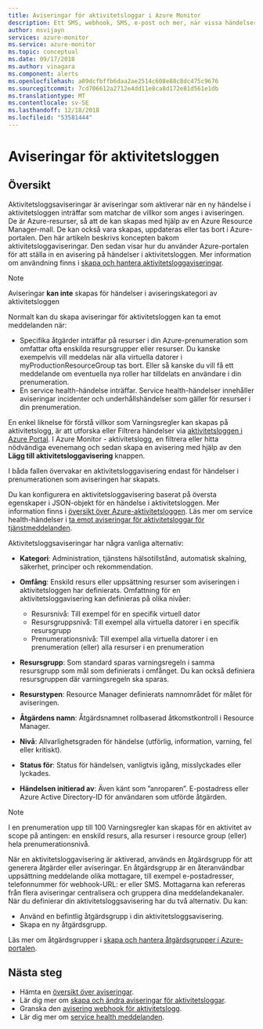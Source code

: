 ```yaml
---
title: Aviseringar för aktivitetsloggar i Azure Monitor
description: Ett SMS, webhook, SMS, e-post och mer, när vissa händelser i aktivitetsloggen.
author: msvijayn
services: azure-monitor
ms.service: azure-monitor
ms.topic: conceptual
ms.date: 09/17/2018
ms.author: vinagara
ms.component: alerts
ms.openlocfilehash: a09dcfbffb6daa2ae2514c608e88c8dc475c9676
ms.sourcegitcommit: 7cd706612a2712e4dd11e8ca8d172e81d561e1db
ms.translationtype: MT
ms.contentlocale: sv-SE
ms.lasthandoff: 12/18/2018
ms.locfileid: "53581444"
---
```

# <a name="alerts-on-activity-log"></a>Aviseringar för aktivitetsloggen 

## <a name="overview"></a>Översikt
Aktivitetsloggsaviseringar är aviseringar som aktiverar när en ny händelse i aktivitetsloggen inträffar som matchar de villkor som anges i aviseringen. De är Azure-resurser, så att de kan skapas med hjälp av en Azure Resource Manager-mall. De kan också vara skapas, uppdateras eller tas bort i Azure-portalen. Den här artikeln beskrivs koncepten bakom aktivitetsloggaviseringar. Den sedan visar hur du använder Azure-portalen för att ställa in en avisering på händelser i aktivitetsloggen. Mer information om användning finns i [skapa och hantera aktivitetsloggaviseringar](../../azure-monitor/platform/alerts-activity-log.md).

> [!NOTE]
> Aviseringar **kan inte** skapas för händelser i aviseringskategori av aktivitetsloggen

Normalt kan du skapa aviseringar för aktivitetsloggen kan ta emot meddelanden när:

* Specifika åtgärder inträffar på resurser i din Azure-prenumeration som omfattar ofta enskilda resursgrupper eller resurser. Du kanske exempelvis vill meddelas när alla virtuella datorer i myProductionResourceGroup tas bort. Eller så kanske du vill få ett meddelande om eventuella nya roller har tilldelats en användare i din prenumeration.
* En service health-händelse inträffar. Service health-händelser innehåller aviseringar incidenter och underhållshändelser som gäller för resurser i din prenumeration.

En enkel liknelse för förstå villkor som Varningsregler kan skapas på aktivitetslogg, är att utforska eller Filtrera händelser via [aktivitetsloggen i Azure Portal](../../azure-monitor/platform/activity-logs-overview.md#query-the-activity-log-in-the-azure-portal). I Azure Monitor - aktivitetslogg, en filtrera eller hitta nödvändiga evenemang och sedan skapa en avisering med hjälp av den **Lägg till aktivitetsloggavisering** knappen.

I båda fallen övervakar en aktivitetsloggavisering endast för händelser i prenumerationen som aviseringen har skapats.

Du kan konfigurera en aktivitetsloggavisering baserat på översta egenskaper i JSON-objekt för en händelse i aktivitetsloggen. Mer information finns i [översikt över Azure-aktivitetsloggen](./../../azure-monitor/platform/activity-logs-overview.md#categories-in-the-activity-log). Läs mer om service health-händelser i [ta emot aviseringar för aktivitetsloggar för tjänstmeddelanden](./../../azure-monitor/platform/alerts-activity-log-service-notifications.md). 

Aktivitetsloggsaviseringar har några vanliga alternativ:

- **Kategori**: Administration, tjänstens hälsotillstånd, automatisk skalning, säkerhet, principer och rekommendation. 
- **Omfång**: Enskild resurs eller uppsättning resurser som aviseringen i aktivitetsloggen har definierats. Omfattning för en aktivitetsloggavisering kan definieras på olika nivåer:
    - Resursnivå: Till exempel för en specifik virtuell dator
    - Resursgruppsnivå: Till exempel alla virtuella datorer i en specifik resursgrupp
    - Prenumerationsnivå: Till exempel alla virtuella datorer i en prenumeration (eller) alla resurser i en prenumeration
- **Resursgrupp**: Som standard sparas varningsregeln i samma resursgrupp som mål som definierats i omfånget. Du kan också definiera resursgruppen där varningsregeln ska sparas.
- **Resurstypen**: Resource Manager definierats namnområdet för målet för aviseringen.

- **Åtgärdens namn**: Åtgärdsnamnet rollbaserad åtkomstkontroll i Resource Manager.
- **Nivå**: Allvarlighetsgraden för händelse (utförlig, information, varning, fel eller kritiskt).
- **Status för**: Status för händelsen, vanligtvis igång, misslyckades eller lyckades.
- **Händelsen initierad av**: Även känt som ”anroparen”. E-postadress eller Azure Active Directory-ID för användaren som utförde åtgärden.

> [!NOTE]
> I en prenumeration upp till 100 Varningsregler kan skapas för en aktivitet av scope på antingen: en enskild resurs, alla resurser i resource group (eller) hela prenumerationsnivå.

När en aktivitetsloggavisering är aktiverad, används en åtgärdsgrupp för att generera åtgärder eller aviseringar. En åtgärdsgrupp är en återanvändbar uppsättning meddelande olika mottagare, till exempel e-postadresser, telefonnummer för webhook-URL: er eller SMS. Mottagarna kan refereras från flera aviseringar centralisera och gruppera dina meddelandekanaler. När du definierar din aktivitetsloggsavisering har du två alternativ. Du kan:

* Använd en befintlig åtgärdsgrupp i din aktivitetsloggsavisering.
* Skapa en ny åtgärdsgrupp.

Läs mer om åtgärdsgrupper i [skapa och hantera åtgärdsgrupper i Azure-portalen](../../azure-monitor/platform/action-groups.md).


## <a name="next-steps"></a>Nästa steg
- Hämta en [översikt över aviseringar](../../azure-monitor/platform/alerts-overview.md).
- Lär dig mer om [skapa och ändra aviseringar för aktivitetsloggar](../../azure-monitor/platform/alerts-activity-log.md).
- Granska den [avisering webhook för aktivitetslogg](activity-log-alerts-webhook.md).
- Lär dig mer om [service health meddelanden](../../azure-monitor/platform/service-notifications.md).

